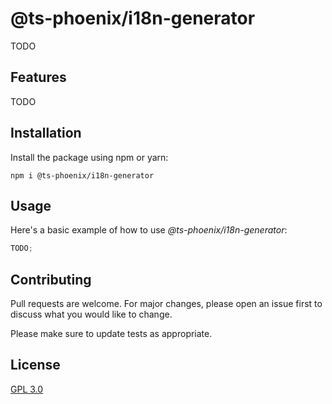 # @ts-phoenix/i18n-generator

TODO

## Features

TODO

## Installation

Install the package using npm or yarn:

```
npm i @ts-phoenix/i18n-generator
```

## Usage

Here's a basic example of how to use _@ts-phoenix/i18n-generator_:

```ts
TODO;
```

## Contributing

Pull requests are welcome. For major changes, please open an issue first
to discuss what you would like to change.

Please make sure to update tests as appropriate.

## License

[GPL 3.0](https://choosealicense.com/licenses/gpl-3.0/)
